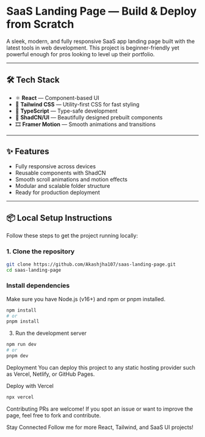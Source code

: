 # SaaS Landing Page — Build & Deploy from Scratch

A sleek, modern, and fully responsive SaaS app landing page built with the latest tools in web development. This project is beginner-friendly yet powerful enough for pros looking to level up their portfolio.

---

## 🛠 Tech Stack

- ⚛️ **React** — Component-based UI  
- 🎨 **Tailwind CSS** — Utility-first CSS for fast styling  
- 🧠 **TypeScript** — Type-safe development  
- 🧩 **ShadCN/UI** — Beautifully designed prebuilt components  
- 🎞️ **Framer Motion** — Smooth animations and transitions  

---

## ✨ Features

- Fully responsive across devices  
- Reusable components with ShadCN  
- Smooth scroll animations and motion effects  
- Modular and scalable folder structure  
- Ready for production deployment  

---

## 📦 Local Setup Instructions

Follow these steps to get the project running locally:

### 1. Clone the repository
```bash
git clone https://github.com/Akashjha107/saas-landing-page.git
cd saas-landing-page
```
### Install dependencies
Make sure you have Node.js (v16+) and npm or pnpm installed.
```bash
npm install
# or
pnpm install
```
3. Run the development server
```bash
npm run dev
# or
pnpm dev
```

Deployment
You can deploy this project to any static hosting provider such as Vercel, Netlify, or GitHub Pages.

Deploy with Vercel
```bash
npx vercel
```

Contributing
PRs are welcome! If you spot an issue or want to improve the page, feel free to fork and contribute.

Stay Connected
Follow me for more React, Tailwind, and SaaS UI projects!
